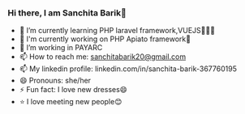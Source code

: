 ### Hi there, I am Sanchita Barik👋

- 🌱 I’m currently learning PHP laravel framework,VUEJS👩🏻‍💻
- 🌱 I'm currently working on PHP Apiato framework🙂
- 👯 I’m working in PAYARC
- 📫 How to reach me: sanchitabarik20@gmail.com
- 📫 My linkedin profile: linkedin.com/in/sanchita-barik-367760195
- 😄 Pronouns: she/her
- ⚡ Fun fact: I love new dresses😄
- ⭐ I love meeting new people😊
